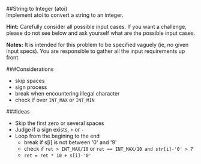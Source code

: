 ##String to Integer (atoi)  
Implement atoi to convert a string to an integer.

**Hint:** Carefully consider all possible input cases. If you want a challenge, please do not see below and ask yourself what are the possible input cases.

**Notes:** It is intended for this problem to be specified vaguely (ie, no given input specs). You are responsible to gather all the input requirements up front.

###Considerations
- skip spaces
- sign process
- break when encountering illegal character
- check if over `INT_MAX` or `INT_MIN`

###Ideas
- Skip the first zero or several spaces
- Judge if a sign exists, `+` or `-`
- Loop from the begining to the end
	- break if s[i] is not between '0' and '9'  
	- check if `ret > INT_MAX/10` or `ret == INT_MAX/10 and str[i]-'0' > 7`
	- `ret = ret * 10 + s[i]-'0'`